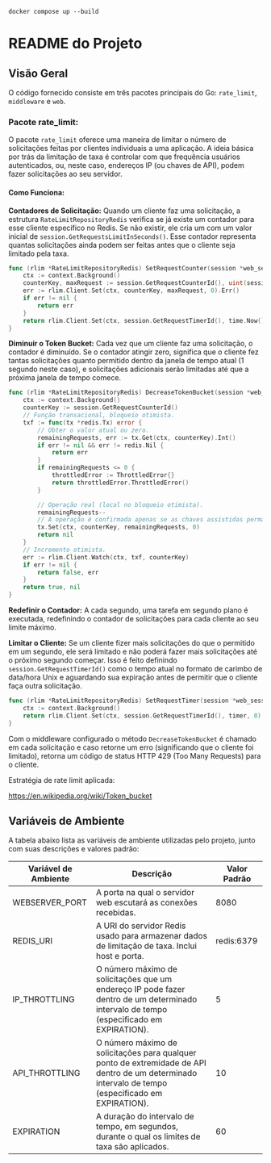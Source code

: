 ``` 
docker compose up --build
```

# README do Projeto

## Visão Geral

O código fornecido consiste em três pacotes principais do Go: `rate_limit`, `middleware` e `web`.

### Pacote rate_limit:

O pacote `rate_limit` oferece uma maneira de limitar o número de solicitações feitas por clientes individuais a uma aplicação. A ideia básica por trás da limitação de taxa é controlar com que frequência usuários autenticados, ou, neste caso, endereços IP (ou chaves de API), podem fazer solicitações ao seu servidor.

#### Como Funciona:

**Contadores de Solicitação:** Quando um cliente faz uma solicitação, a estrutura `RateLimitRepositoryRedis` verifica se já existe um contador para esse cliente específico no Redis. Se não existir, ele cria um com um valor inicial de `session.GetRequestsLimitInSeconds()`. Esse contador representa quantas solicitações ainda podem ser feitas antes que o cliente seja limitado pela taxa.

```go
func (rlim *RateLimitRepositoryRedis) SetRequestCounter(session *web_session.WebSession) error {
    ctx := context.Background()
    counterKey, maxRequest := session.GetRequestCounterId(), uint(session.GetRequestsLimitInSeconds())
    err := rlim.Client.Set(ctx, counterKey, maxRequest, 0).Err()
    if err != nil {
        return err
    }
    return rlim.Client.Set(ctx, session.GetRequestTimerId(), time.Now().Unix(), 0).Err()
}
```

**Diminuir o Token Bucket:** Cada vez que um cliente faz uma solicitação, o contador é diminuído. Se o contador atingir zero, significa que o cliente fez tantas solicitações quanto permitido dentro da janela de tempo atual (1 segundo neste caso), e solicitações adicionais serão limitadas até que a próxima janela de tempo comece.

```go
func (rlim *RateLimitRepositoryRedis) DecreaseTokenBucket(session *web_session.WebSession) (bool, error) {
    ctx := context.Background()
    counterKey := session.GetRequestCounterId()
    // Função transacional, bloqueio otimista.
    txf := func(tx *redis.Tx) error {
        // Obter o valor atual ou zero.
        remainingRequests, err := tx.Get(ctx, counterKey).Int()
        if err != nil && err != redis.Nil {
            return err
        }
        if remainingRequests <= 0 {
            throttledError := ThrottledError{}
            return throttledError.ThrottledError()
        }

        // Operação real (local no bloqueio otimista).
        remainingRequests--
        // A operação é confirmada apenas se as chaves assistidas permanecerem inalteradas.
        tx.Set(ctx, counterKey, remainingRequests, 0)
        return nil
    }
    // Incremento otimista.
    err := rlim.Client.Watch(ctx, txf, counterKey)
    if err != nil {
        return false, err
    }
    return true, nil
}
```

**Redefinir o Contador:** A cada segundo, uma tarefa em segundo plano é executada, redefinindo o contador de solicitações para cada cliente ao seu limite máximo.

**Limitar o Cliente:** Se um cliente fizer mais solicitações do que o permitido em um segundo, ele será limitado e não poderá fazer mais solicitações até o próximo segundo começar. Isso é feito definindo `session.GetRequestTimerId()` como o tempo atual no formato de carimbo de data/hora Unix e aguardando sua expiração antes de permitir que o cliente faça outra solicitação.

```go
func (rlim *RateLimitRepositoryRedis) SetRequestTimer(session *web_session.WebSession, timer int64) error {
    ctx := context.Background()
    return rlim.Client.Set(ctx, session.GetRequestTimerId(), timer, 0).Err()
}
```

Com o middleware configurado o método `DecreaseTokenBucket` é chamado em cada solicitação e caso retorne um erro (significando que o cliente foi limitado), retorna um código de status HTTP 429 (Too Many Requests) para o cliente.

Estratégia de rate limit aplicada:

https://en.wikipedia.org/wiki/Token_bucket

## Variáveis de Ambiente

A tabela abaixo lista as variáveis de ambiente utilizadas pelo projeto, junto com suas descrições e valores padrão:

| Variável de Ambiente | Descrição | Valor Padrão |
| -------------------- | --------- | ------------ |
| WEBSERVER_PORT | A porta na qual o servidor web escutará as conexões recebidas. | 8080 |
| REDIS_URI | A URI do servidor Redis usado para armazenar dados de limitação de taxa. Inclui host e porta. | redis:6379 |
| IP_THROTTLING | O número máximo de solicitações que um endereço IP pode fazer dentro de um determinado intervalo de tempo (especificado em EXPIRATION). | 5 |
| API_THROTTLING | O número máximo de solicitações para qualquer ponto de extremidade de API dentro de um determinado intervalo de tempo (especificado em EXPIRATION). | 10 |
| EXPIRATION | A duração do intervalo de tempo, em segundos, durante o qual os limites de taxa são aplicados. | 60 |

